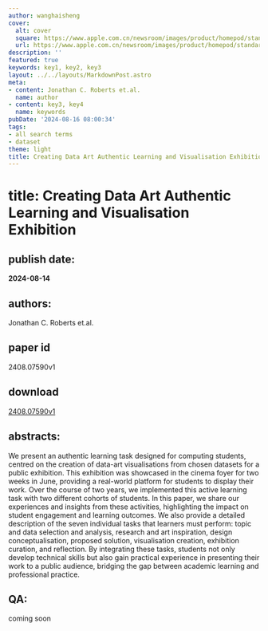 ```yaml
---
author: wanghaisheng
cover:
  alt: cover
  square: https://www.apple.com.cn/newsroom/images/product/homepod/standard/Apple-HomePod-hero-230118_big.jpg.large_2x.jpg
  url: https://www.apple.com.cn/newsroom/images/product/homepod/standard/Apple-HomePod-hero-230118_big.jpg.large_2x.jpg
description: ''
featured: true
keywords: key1, key2, key3
layout: ../../layouts/MarkdownPost.astro
meta:
- content: Jonathan C. Roberts et.al.
  name: author
- content: key3, key4
  name: keywords
pubDate: '2024-08-16 08:00:34'
tags:
- all search terms
- dataset
theme: light
title: Creating Data Art Authentic Learning and Visualisation Exhibition
---
```


# title: Creating Data Art Authentic Learning and Visualisation Exhibition 
## publish date: 
**2024-08-14** 
## authors: 
  Jonathan C. Roberts et.al. 
## paper id
2408.07590v1
## download
[2408.07590v1](http://arxiv.org/abs/2408.07590v1)
## abstracts:
We present an authentic learning task designed for computing students, centred on the creation of data-art visualisations from chosen datasets for a public exhibition. This exhibition was showcased in the cinema foyer for two weeks in June, providing a real-world platform for students to display their work. Over the course of two years, we implemented this active learning task with two different cohorts of students. In this paper, we share our experiences and insights from these activities, highlighting the impact on student engagement and learning outcomes. We also provide a detailed description of the seven individual tasks that learners must perform: topic and data selection and analysis, research and art inspiration, design conceptualisation, proposed solution, visualisation creation, exhibition curation, and reflection. By integrating these tasks, students not only develop technical skills but also gain practical experience in presenting their work to a public audience, bridging the gap between academic learning and professional practice.
## QA:
coming soon
